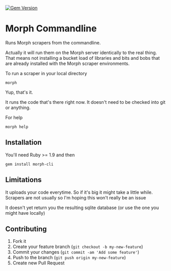 [![Gem Version](https://badge.fury.io/rb/morph-cli.png)](http://badge.fury.io/rb/morph-cli)

# Morph Commandline

Runs Morph scrapers from the commandline.

Actually it will run them on the Morph server identically to the real thing. That means not installing a bucket load of libraries
and bits and bobs that are already installed with the Morph scraper environments.

To run a scraper in your local directory

    morph

Yup, that's it.

It runs the code that's there right now. It doesn't need to be checked into git or anything.

For help

    morph help

## Installation

You'll need Ruby >= 1.9 and then

    gem install morph-cli

## Limitations

It uploads your code everytime. So if it's big it might take a little while. Scrapers are not usually so I'm hoping this won't really be an issue

It doesn't yet return you the resulting sqlite database (or use the one you might have locally)

## Contributing

1. Fork it
2. Create your feature branch (`git checkout -b my-new-feature`)
3. Commit your changes (`git commit -am 'Add some feature'`)
4. Push to the branch (`git push origin my-new-feature`)
5. Create new Pull Request
